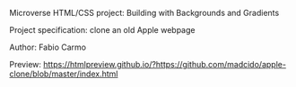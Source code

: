 Microverse HTML/CSS project: Building with Backgrounds and Gradients

Project specification: clone an old Apple webpage

Author: Fabio Carmo

Preview:
https://htmlpreview.github.io/?https://github.com/madcido/apple-clone/blob/master/index.html
